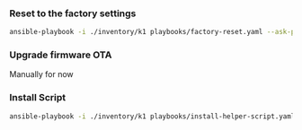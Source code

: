 ### Reset to the factory settings

```bash
ansible-playbook -i ./inventory/k1 playbooks/factory-reset.yaml --ask-pass
```

### Upgrade firmware OTA

Manually for now

### Install Script

```bash
ansible-playbook -i ./inventory/k1 playbooks/install-helper-script.yaml --ask-pass
```
